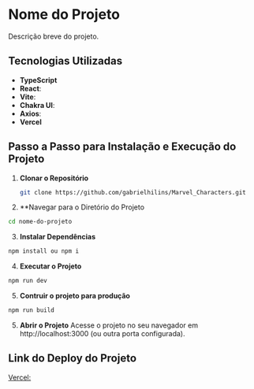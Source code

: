 # Nome do Projeto

Descrição breve do projeto.

## Tecnologias Utilizadas

- **TypeScript**
- **React**:
- **Vite**:
- **Chakra UI**: 
- **Axios**: 
- **Vercel**

## Passo a Passo para Instalação e Execução do Projeto

1. **Clonar o Repositório**

   ```bash
   git clone https://github.com/gabrielhilins/Marvel_Characters.git
   ```
2. **Navegar para o Diretório do Projeto
  ```bash
  cd nome-do-projeto
  ```
3. **Instalar Dependências**
```bash
npm install ou npm i
```

4. **Executar o Projeto**
```bash
npm run dev
```
5. **Contruir o projeto para produção**
```bash
npm run build
```
5. **Abrir o Projeto**
Acesse o projeto no seu navegador em http://localhost:3000 (ou outra porta configurada).

## Link do Deploy do Projeto
[Vercel:](https://marvel-characters-six.vercel.app/)




